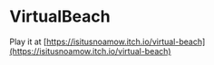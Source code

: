 # VirtualBeach

Play it at [https://isitusnoamow.itch.io/virtual-beach](https://isitusnoamow.itch.io/virtual-beach)
